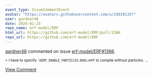 ```yaml
---
event_type: IssueCommentEvent
avatar: "https://avatars.githubusercontent.com/u/15018133?"
user: gardner48
date: 2024-01-25
repo_name: erf-model/ERF
html_url: https://github.com/erf-model/ERF/pull/1366
repo_url: https://github.com/erf-model/ERF
---
```


<a href='https://github.com/gardner48' target='_blank'>gardner48</a> commented on issue <a href='https://github.com/erf-model/ERF/pull/1366' target='_blank'>erf-model/ERF#1366</a>.

<small>> I have to specify `-DERF_ENABLE_PARTICLES:BOOL=OFF` to compile without particles....</small>

<a href='https://github.com/erf-model/ERF/pull/1366' target='_blank'>View Comment</a>
